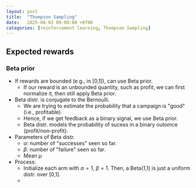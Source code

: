 ```yaml
---
layout: post
title:  "Thompson Sampling"
date:   2025-08-03 09:00:00 +0700
categories: [reinforcement learning, Thompson Sampling]
---
```


## Expected rewards
### Beta prior
- If rewards are bounded (e.g., in [0,1]), can use Beta prior.
  - If our reward is an unbounded quantity, such as profit, we can first normalize it, then still apply Beta prior.
- Beta distr. is conjugate to the Bernoulli.
  - We are trying to estimate the probability that a campaign is "good" (i.e., profitable).
  - Hence, if we get feedback as a binary signal, we use Beta prior.
  - Beta distr. models the probability of sucess in a binary outomce (profit/non-profit).
- Parameters of Beta distr.
  - $\alpha$: number of "successes" seen so far.
  - $\beta$: number of "failure" seen so far.
  - Mean $\mu$
- Process:
  - Initialize each arm with $\alpha=1$, $\beta=1$. Then, a Beta(1,1) is just a uniform distr. over [0,1].
  - 
